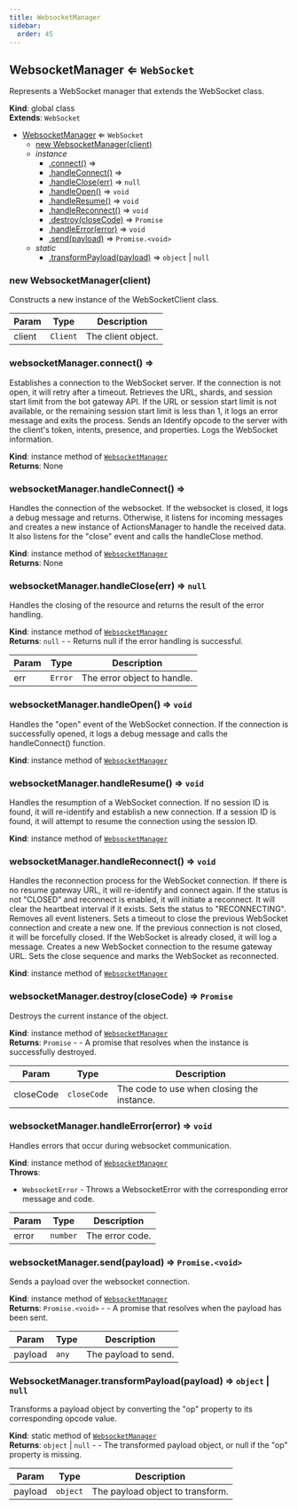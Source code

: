 ```yaml
---
title: WebsocketManager
sidebar:
  order: 45
---
```




## WebsocketManager ⇐ <code>WebSocket</code>
Represents a WebSocket manager that extends the WebSocket class.

**Kind**: global class  
**Extends**: <code>WebSocket</code>  

* [WebsocketManager](#WebsocketManager) ⇐ <code>WebSocket</code>
    * [new WebsocketManager(client)](#new_WebsocketManager_new)
    * _instance_
        * [.connect()](#WebsocketManager+connect) ⇒
        * [.handleConnect()](#WebsocketManager+handleConnect) ⇒
        * [.handleClose(err)](#WebsocketManager+handleClose) ⇒ <code>null</code>
        * [.handleOpen()](#WebsocketManager+handleOpen) ⇒ <code>void</code>
        * [.handleResume()](#WebsocketManager+handleResume) ⇒ <code>void</code>
        * [.handleReconnect()](#WebsocketManager+handleReconnect) ⇒ <code>void</code>
        * [.destroy(closeCode)](#WebsocketManager+destroy) ⇒ <code>Promise</code>
        * [.handleError(error)](#WebsocketManager+handleError) ⇒ <code>void</code>
        * [.send(payload)](#WebsocketManager+send) ⇒ <code>Promise.&lt;void&gt;</code>
    * _static_
        * [.transformPayload(payload)](#WebsocketManager.transformPayload) ⇒ <code>object</code> \| <code>null</code>

<a name="new_WebsocketManager_new"></a>

### new WebsocketManager(client)
Constructs a new instance of the WebSocketClient class.


| Param | Type | Description |
| --- | --- | --- |
| client | <code>Client</code> | The client object. |

<a name="WebsocketManager+connect"></a>

### websocketManager.connect() ⇒
Establishes a connection to the WebSocket server.If the connection is not open, it will retry after a timeout.Retrieves the URL, shards, and session start limit from the bot gateway API.If the URL or session start limit is not available, or the remaining session start limit is less than 1,it logs an error message and exits the process.Sends an Identify opcode to the server with the client's token, intents, presence, and properties.Logs the WebSocket information.

**Kind**: instance method of [<code>WebsocketManager</code>](#WebsocketManager)  
**Returns**: None  
<a name="WebsocketManager+handleConnect"></a>

### websocketManager.handleConnect() ⇒
Handles the connection of the websocket.If the websocket is closed, it logs a debug message and returns.Otherwise, it listens for incoming messages and creates a new instance of ActionsManagerto handle the received data.It also listens for the "close" event and calls the handleClose method.

**Kind**: instance method of [<code>WebsocketManager</code>](#WebsocketManager)  
**Returns**: None  
<a name="WebsocketManager+handleClose"></a>

### websocketManager.handleClose(err) ⇒ <code>null</code>
Handles the closing of the resource and returns the result of the error handling.

**Kind**: instance method of [<code>WebsocketManager</code>](#WebsocketManager)  
**Returns**: <code>null</code> - - Returns null if the error handling is successful.  

| Param | Type | Description |
| --- | --- | --- |
| err | <code>Error</code> | The error object to handle. |

<a name="WebsocketManager+handleOpen"></a>

### websocketManager.handleOpen() ⇒ <code>void</code>
Handles the "open" event of the WebSocket connection.If the connection is successfully opened, it logs a debug message and calls the handleConnect() function.

**Kind**: instance method of [<code>WebsocketManager</code>](#WebsocketManager)  
<a name="WebsocketManager+handleResume"></a>

### websocketManager.handleResume() ⇒ <code>void</code>
Handles the resumption of a WebSocket connection.If no session ID is found, it will re-identify and establish a new connection.If a session ID is found, it will attempt to resume the connection using the session ID.

**Kind**: instance method of [<code>WebsocketManager</code>](#WebsocketManager)  
<a name="WebsocketManager+handleReconnect"></a>

### websocketManager.handleReconnect() ⇒ <code>void</code>
Handles the reconnection process for the WebSocket connection.If there is no resume gateway URL, it will re-identify and connect again.If the status is not "CLOSED" and reconnect is enabled, it will initiate a reconnect.It will clear the heartbeat interval if it exists.Sets the status to "RECONNECTING".Removes all event listeners.Sets a timeout to close the previous WebSocket connection and create a new one.If the previous connection is not closed, it will be forcefully closed.If the WebSocket is already closed, it will log a message.Creates a new WebSocket connection to the resume gateway URL.Sets the close sequence and marks the WebSocket as reconnected.

**Kind**: instance method of [<code>WebsocketManager</code>](#WebsocketManager)  
<a name="WebsocketManager+destroy"></a>

### websocketManager.destroy(closeCode) ⇒ <code>Promise</code>
Destroys the current instance of the object.

**Kind**: instance method of [<code>WebsocketManager</code>](#WebsocketManager)  
**Returns**: <code>Promise</code> - - A promise that resolves when the instance is successfully destroyed.  

| Param | Type | Description |
| --- | --- | --- |
| closeCode | <code>closeCode</code> | The code to use when closing the instance. |

<a name="WebsocketManager+handleError"></a>

### websocketManager.handleError(error) ⇒ <code>void</code>
Handles errors that occur during websocket communication.

**Kind**: instance method of [<code>WebsocketManager</code>](#WebsocketManager)  
**Throws**:

- <code>WebsocketError</code> - Throws a WebsocketError with the corresponding error message and code.


| Param | Type | Description |
| --- | --- | --- |
| error | <code>number</code> | The error code. |

<a name="WebsocketManager+send"></a>

### websocketManager.send(payload) ⇒ <code>Promise.&lt;void&gt;</code>
Sends a payload over the websocket connection.

**Kind**: instance method of [<code>WebsocketManager</code>](#WebsocketManager)  
**Returns**: <code>Promise.&lt;void&gt;</code> - - A promise that resolves when the payload has been sent.  

| Param | Type | Description |
| --- | --- | --- |
| payload | <code>any</code> | The payload to send. |

<a name="WebsocketManager.transformPayload"></a>

### WebsocketManager.transformPayload(payload) ⇒ <code>object</code> \| <code>null</code>
Transforms a payload object by converting the "op" property to its corresponding opcode value.

**Kind**: static method of [<code>WebsocketManager</code>](#WebsocketManager)  
**Returns**: <code>object</code> \| <code>null</code> - - The transformed payload object, or null if the "op" property is missing.  

| Param | Type | Description |
| --- | --- | --- |
| payload | <code>object</code> | The payload object to transform. |

